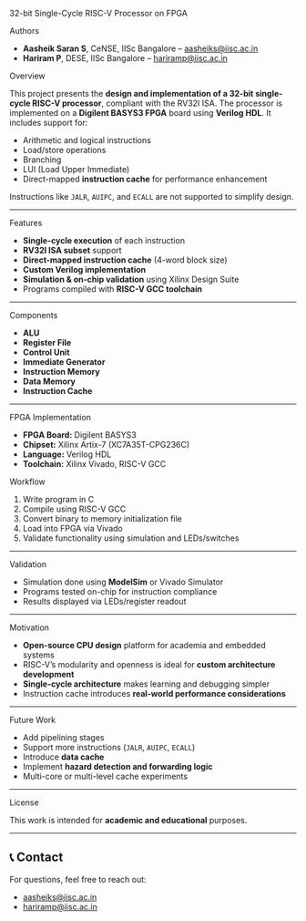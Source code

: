  32-bit Single-Cycle RISC-V Processor on FPGA

 Authors
- **Aasheik Saran S**, CeNSE, IISc Bangalore – [aasheiks@iisc.ac.in](mailto:aasheiks@iisc.ac.in)  
- **Hariram P**, DESE, IISc Bangalore – [hariramp@iisc.ac.in](mailto:hariramp@iisc.ac.in)



 Overview

This project presents the **design and implementation of a 32-bit single-cycle RISC-V processor**, compliant with the RV32I ISA. The processor is implemented on a **Digilent BASYS3 FPGA** board using **Verilog HDL**. It includes support for:
- Arithmetic and logical instructions
- Load/store operations
- Branching
- LUI (Load Upper Immediate)
- Direct-mapped **instruction cache** for performance enhancement

 Instructions like `JALR`, `AUIPC`, and `ECALL` are not supported to simplify design.

---

 Features

- **Single-cycle execution** of each instruction
- **RV32I ISA subset** support
- **Direct-mapped instruction cache** (4-word block size)
- **Custom Verilog implementation**
- **Simulation & on-chip validation** using Xilinx Design Suite
- Programs compiled with **RISC-V GCC toolchain**

---



 Components

- **ALU**
- **Register File**
- **Control Unit**
- **Immediate Generator**
- **Instruction Memory**
- **Data Memory**
- **Instruction Cache**

---

 FPGA Implementation

- **FPGA Board:** Digilent BASYS3  
- **Chipset:** Xilinx Artix-7 (XC7A35T-CPG236C)  
- **Language:** Verilog HDL  
- **Toolchain:** Xilinx Vivado, RISC-V GCC

 Workflow
1. Write program in C
2. Compile using RISC-V GCC
3. Convert binary to memory initialization file
4. Load into FPGA via Vivado
5. Validate functionality using simulation and LEDs/switches

---

Validation

- Simulation done using **ModelSim** or Vivado Simulator
- Programs tested on-chip for instruction compliance
- Results displayed via LEDs/register readout



---

 Motivation

- **Open-source CPU design** platform for academia and embedded systems
- RISC-V’s modularity and openness is ideal for **custom architecture development**
- **Single-cycle architecture** makes learning and debugging simpler
- Instruction cache introduces **real-world performance considerations**

---

 Future Work

- Add pipelining stages
- Support more instructions (`JALR`, `AUIPC`, `ECALL`)
- Introduce **data cache**
- Implement **hazard detection and forwarding logic**
- Multi-core or multi-level cache experiments

---



License

This work is intended for **academic and educational** purposes.

---

## 📞 Contact

For questions, feel free to reach out:
- aasheiks@iisc.ac.in
- hariramp@iisc.ac.in
